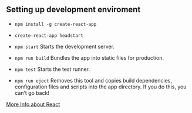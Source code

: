 ## Setting up development enviroment

* `npm install -g create-react-app` 

* `create-react-app headstart`

* `npm start`
    Starts the development server.

* `npm run build`
    Bundles the app into static files for production.

* `npm test`
    Starts the test runner.

* `npm run eject`
    Removes this tool and copies build dependencies, configuration files
    and scripts into the app directory. If you do this, you can’t go back!

[More Info about React](https://reactjs.org/tutorial/tutorial.html)